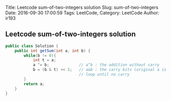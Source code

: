 Title: Leetcode sum-of-two-integers solution
Slug: sum-of-two-integers
Date: 2016-09-30 17:00:59
Tags: LeetCode,
Category: LeetCode
Author: ir193


## Leetcode sum-of-two-integers solution

```java
public class Solution {
    public int getSum(int a, int b) {
        while(b != 0){
            int t = a;
            a ^= b;             // a^b : the addition without carry
            b = (b & t) << 1;   // a&b : the carry bits (original a is backup-ed in t)
                                // loop until no carry 
        }
        return a;
    }
}
```
